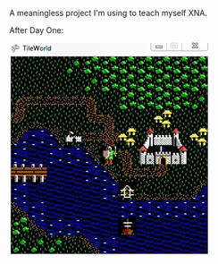 A meaningless project I'm using to teach myself XNA.

After Day One:

![day one screen capture](https://github.com/half-ogre/TileWorld/blob/master/ScreenCaptures/tile-world-day-1.PNG?raw=true)